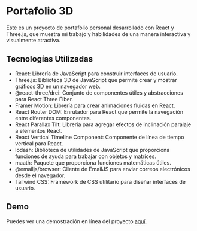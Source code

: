 # Portafolio 3D

Este es un proyecto de portafolio personal desarrollado con React y Three.js, que muestra mi trabajo y habilidades de una manera interactiva y visualmente atractiva.

## Tecnologías Utilizadas

- React: Librería de JavaScript para construir interfaces de usuario.
- Three.js: Biblioteca 3D de JavaScript que permite crear y mostrar gráficos 3D en un navegador web.
- @react-three/drei: Conjunto de componentes útiles y abstracciones para React Three Fiber.
- Framer Motion: Librería para crear animaciones fluidas en React.
- React Router DOM: Enrutador para React que permite la navegación entre diferentes componentes.
- React Parallax Tilt: Librería para agregar efectos de inclinación paralaje a elementos React.
- React Vertical Timeline Component: Componente de línea de tiempo vertical para React.
- lodash: Biblioteca de utilidades de JavaScript que proporciona funciones de ayuda para trabajar con objetos y matrices.
- maath: Paquete que proporciona funciones matemáticas útiles.
- @emailjs/browser: Cliente de EmailJS para enviar correos electrónicos desde el navegador.
- Tailwind CSS: Framework de CSS utilitario para diseñar interfaces de usuario.

## Demo

Puedes ver una demostración en línea del proyecto [aquí](#).






